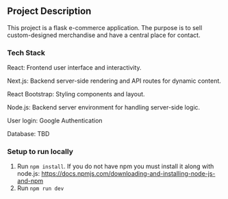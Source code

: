 ## Project Description

This project is a flask e-commerce application. The purpose is to sell custom-designed merchandise and have a central place for contact.

### Tech Stack
React: Frontend user interface and interactivity.

Next.js: Backend server-side rendering and API routes for dynamic content.

React Bootstrap: Styling components and layout.

Node.js: Backend server environment for handling server-side logic.

User login: Google Authentication

Database: TBD

### Setup to run locally
1. Run `npm install`. If you do not have npm you must install it along with node.js: https://docs.npmjs.com/downloading-and-installing-node-js-and-npm
2. Run `npm run dev`
